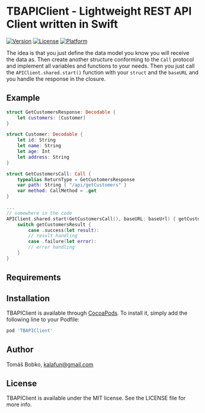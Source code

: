 # TBAPIClient - Lightweight REST API Client written in Swift

[![Version](https://img.shields.io/cocoapods/v/TBAPIClient.svg?style=flat)](https://cocoapods.org/pods/TBAPIClient)
[![License](https://img.shields.io/cocoapods/l/TBAPIClient.svg?style=flat)](https://cocoapods.org/pods/TBAPIClient)
[![Platform](https://img.shields.io/cocoapods/p/TBAPIClient.svg?style=flat)](https://cocoapods.org/pods/TBAPIClient)

The idea is that you just define the data model you know you will receive the data as. Then create another structure conforming to the `Call` protocol and implement all variables and functions to your needs. Then you just call the `APIClient.shared.start()` function with your `struct` and the `baseURL` and you handle the response in the closure.

## Example

```swift
struct GetCustomersResponse: Decodable {
    let customers: [Customer]
}

struct Customer: Decodable {
    let id: String
    let name: String
    let age: Int
    let address: String
}

struct GetCustomersCall: Call {
    typealias ReturnType = GetCustomersResponse
    var path: String { "/api/getCustomers" }
    var method: CallMethod = .get
}

...
// somewhere in the code
APIClient.shared.start(GetCustomersCall(), baseURL: baseUrl) { getCustomersResult in
    switch getCustomersResult {
        case .success(let result):
        // result handling
        case .failure(let error):
        // error handling
    }
}
```

## Requirements

## Installation

TBAPIClient is available through [CocoaPods](https://cocoapods.org). To install
it, simply add the following line to your Podfile:

```ruby
pod 'TBAPIClient'
```

## Author

Tomáš Bobko, kalafun@gmail.com

## License

TBAPIClient is available under the MIT license. See the LICENSE file for more info.
